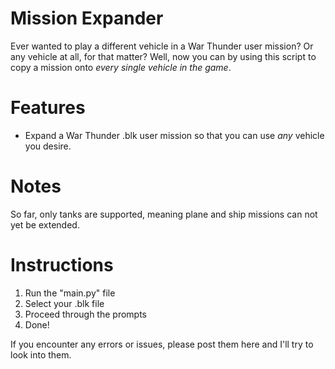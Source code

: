 # Mission Expander
Ever wanted to play a different vehicle in a War Thunder user mission? Or any vehicle at all, for that matter? Well, now you can by using this script to copy a mission onto _every single vehicle in the game_.

# Features
- Expand a War Thunder .blk user mission so that you can use _any_ vehicle you desire.

# Notes
So far, only tanks are supported, meaning plane and ship missions can not yet be extended.

# Instructions
1. Run the "main.py" file
2. Select your .blk file
3. Proceed through the prompts
4. Done!

If you encounter any errors or issues, please post them here and I'll try to look into them.
